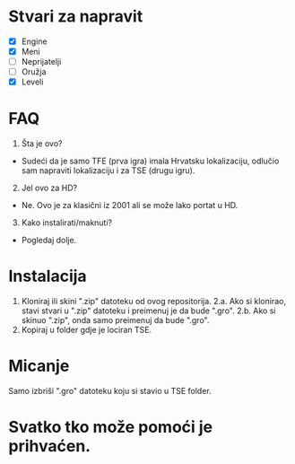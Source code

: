 # Stvari za napravit
- [X] Engine
- [X] Meni
- [ ] Neprijatelji
- [ ] Oružja
- [X] Leveli

# FAQ
1. Šta je ovo?
  * Sudeći da je samo TFE (prva igra) imala Hrvatsku lokalizaciju, odlučio sam napraviti lokalizaciju i za TSE (drugu igru).
2. Jel ovo za HD?
  * Ne. Ovo je za klasični iz 2001 ali se može lako portat u HD.
3. Kako instalirati/maknuti?
  * Pogledaj dolje.
  
# Instalacija
1. Kloniraj ili skini ".zip" datoteku od ovog repositorija.
2.a. Ako si klonirao, stavi stvari u ".zip" datoteku i preimenuj je da bude ".gro".
2.b. Ako si skinuo ".zip", onda samo preimenuj da bude ".gro".
3. Kopiraj u folder gdje je lociran TSE.

# Micanje
Samo izbriši ".gro" datoteku koju si stavio u TSE folder.

# Svatko tko može pomoći je prihvaćen.

